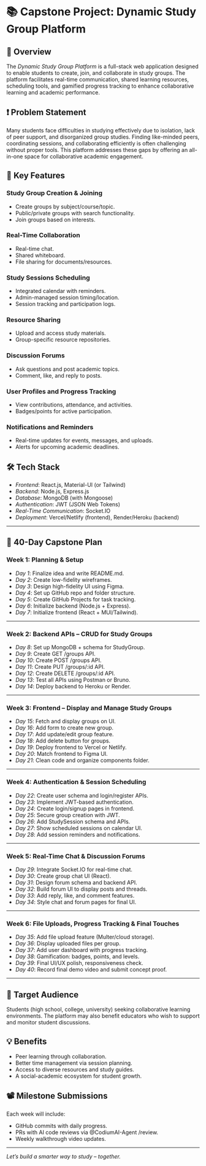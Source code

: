# 📚 Capstone Project: Dynamic Study Group Platform

## 🚀 Overview
The *Dynamic Study Group Platform* is a full-stack web application designed to enable students to create, join, and collaborate in study groups. The platform facilitates real-time communication, shared learning resources, scheduling tools, and gamified progress tracking to enhance collaborative learning and academic performance.

## ❗ Problem Statement
Many students face difficulties in studying effectively due to isolation, lack of peer support, and disorganized group studies. Finding like-minded peers, coordinating sessions, and collaborating efficiently is often challenging without proper tools. This platform addresses these gaps by offering an all-in-one space for collaborative academic engagement.

## 🔑 Key Features

### Study Group Creation & Joining
- Create groups by subject/course/topic.
- Public/private groups with search functionality.
- Join groups based on interests.

### Real-Time Collaboration
- Real-time chat.
- Shared whiteboard.
- File sharing for documents/resources.

### Study Sessions Scheduling
- Integrated calendar with reminders.
- Admin-managed session timing/location.
- Session tracking and participation logs.

### Resource Sharing
- Upload and access study materials.
- Group-specific resource repositories.

### Discussion Forums
- Ask questions and post academic topics.
- Comment, like, and reply to posts.

### User Profiles and Progress Tracking
- View contributions, attendance, and activities.
- Badges/points for active participation.

### Notifications and Reminders
- Real-time updates for events, messages, and uploads.
- Alerts for upcoming academic deadlines.

## 🛠 Tech Stack
- *Frontend*: React.js, Material-UI (or Tailwind)
- *Backend*: Node.js, Express.js
- *Database*: MongoDB (with Mongoose)
- *Authentication*: JWT (JSON Web Tokens)
- *Real-Time Communication*: Socket.IO
- *Deployment*: Vercel/Netlify (frontend), Render/Heroku (backend)

---

## 📅 40-Day Capstone Plan

### Week 1: Planning & Setup
- *Day 1*: Finalize idea and write README.md.
- *Day 2*: Create low-fidelity wireframes.
- *Day 3*: Design high-fidelity UI using Figma.
- *Day 4*: Set up GitHub repo and folder structure.
- *Day 5*: Create GitHub Projects for task tracking.
- *Day 6*: Initialize backend (Node.js + Express).
- *Day 7*: Initialize frontend (React + MUI/Tailwind).

---

### Week 2: Backend APIs – CRUD for Study Groups
- *Day 8*: Set up MongoDB + schema for StudyGroup.
- *Day 9*: Create GET /groups API.
- *Day 10*: Create POST /groups API.
- *Day 11*: Create PUT /groups/:id API.
- *Day 12*: Create DELETE /groups/:id API.
- *Day 13*: Test all APIs using Postman or Bruno.
- *Day 14*: Deploy backend to Heroku or Render.

---

### Week 3: Frontend – Display and Manage Study Groups
- *Day 15*: Fetch and display groups on UI.
- *Day 16*: Add form to create new group.
- *Day 17*: Add update/edit group feature.
- *Day 18*: Add delete button for groups.
- *Day 19*: Deploy frontend to Vercel or Netlify.
- *Day 20*: Match frontend to Figma UI.
- *Day 21*: Clean code and organize components folder.

---

### Week 4: Authentication & Session Scheduling
- *Day 22*: Create user schema and login/register APIs.
- *Day 23*: Implement JWT-based authentication.
- *Day 24*: Create login/signup pages in frontend.
- *Day 25*: Secure group creation with JWT.
- *Day 26*: Add StudySession schema and APIs.
- *Day 27*: Show scheduled sessions on calendar UI.
- *Day 28*: Add session reminders and notifications.

---

### Week 5: Real-Time Chat & Discussion Forums
- *Day 29*: Integrate Socket.IO for real-time chat.
- *Day 30*: Create group chat UI (React).
- *Day 31*: Design forum schema and backend API.
- *Day 32*: Build forum UI to display posts and threads.
- *Day 33*: Add reply, like, and comment features.
- *Day 34*: Style chat and forum pages for final UI.

---

### Week 6: File Uploads, Progress Tracking & Final Touches
- *Day 35*: Add file upload feature (Multer/cloud storage).
- *Day 36*: Display uploaded files per group.
- *Day 37*: Add user dashboard with progress tracking.
- *Day 38*: Gamification: badges, points, and levels.
- *Day 39*: Final UI/UX polish, responsiveness check.
- *Day 40*: Record final demo video and submit concept proof.

---

## 🎯 Target Audience
Students (high school, college, university) seeking collaborative learning environments. The platform may also benefit educators who wish to support and monitor student discussions.

## 💡 Benefits
- Peer learning through collaboration.
- Better time management via session planning.
- Access to diverse resources and study guides.
- A social-academic ecosystem for student growth.

## 📽 Milestone Submissions
Each week will include:
- GitHub commits with daily progress.
- PRs with AI code reviews via @CodiumAI-Agent /review.
- Weekly walkthrough video updates.

---

*Let’s build a smarter way to study – together.*
